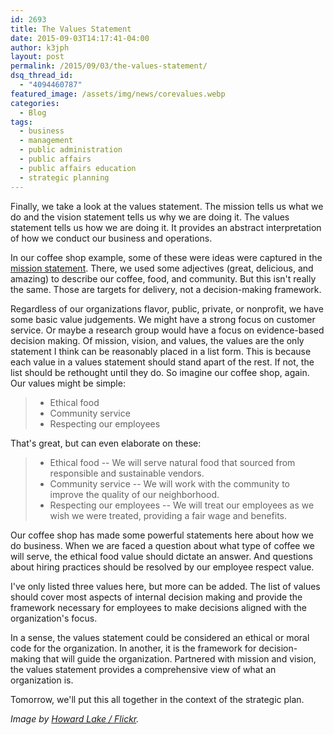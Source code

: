 ```yaml
---
id: 2693
title: The Values Statement
date: 2015-09-03T14:17:41-04:00
author: k3jph
layout: post
permalink: /2015/09/03/the-values-statement/
dsq_thread_id:
  - "4094460787"
featured_image: /assets/img/news/corevalues.webp
categories:
  - Blog
tags:
  - business
  - management
  - public administration
  - public affairs
  - public affairs education
  - strategic planning
---
```

Finally, we take a look at the values statement.  The mission tells us what we do and the vision statement tells us why we are doing it.  The values statement tells us how we are doing it.  It provides an abstract interpretation of how we conduct our business and operations.

In our coffee shop example, some of these were ideas were captured in the [mission statement](/2015/09/01/the-mission-statement/).  There, we used some adjectives (great, delicious, and amazing) to describe our coffee, food, and community.  But this isn't really the same.  Those are targets for delivery, not a decision-making framework.

Regardless of our organizations flavor, public, private, or nonprofit, we have some basic value judgements.  We might have a strong focus on customer service.  Or maybe a research group would have a focus on evidence-based decision making.  Of mission, vision, and values, the values are the only statement I think can be reasonably placed in a list form.  This is because each value in a values statement should stand apart of the rest.  If not, the list should be rethought until they do.  So imagine our coffee shop, again.  Our values might be simple:

> * Ethical food
> * Community service
> * Respecting our employees

That's great, but can even elaborate on these:

> * Ethical food -- We will serve natural food that sourced from responsible and sustainable vendors.
> * Community service -- We will work with the community to improve the quality of our neighborhood.
> * Respecting our employees -- We will treat our employees as we wish we were treated, providing a fair wage and benefits.

Our coffee shop has made some powerful statements here about how we do business.  When we are faced a question about what type of coffee we will serve, the ethical food value should dictate an answer.  And questions about hiring practices should be resolved by our employee respect value.

I've only listed three values here, but more can be added.  The list of values should cover most aspects of internal decision making and provide the framework necessary for employees to make decisions aligned with the organization's focus.

In a sense, the values statement could be considered an ethical or moral code for the organization.  In another, it is the framework for decision-making that will guide the organization.  Partnered with mission and vision, the values statement provides a comprehensive view of what an organization is.

Tomorrow, we'll put this all together in the context of the strategic plan.

_Image by [Howard Lake / Flickr](https://www.flickr.com/photos/howardlake/9289616655)._
